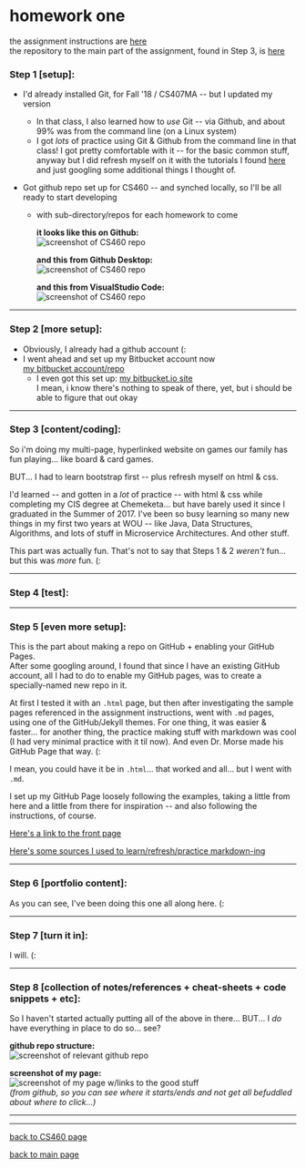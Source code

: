 # homework one
the assignment instructions are <a href="http://www.wou.edu/~morses/classes/cs46x/assignments/HW1.html" target="_blank">here</a>   
the repository to the main part of the assignment, found in Step 3, is <a href="https://github.com/Stormy9/CS460/tree/master/hwk_01" target="_blank">here</a>   

### Step 1 [setup]: 
* I'd already installed Git, for Fall '18 / CS407MA  -- but I updated my version   
   * In that class, I also learned how to *use* Git -- via Github, and about 99% was from the command line (on a Linux system)   
   * I got *lots* of practice using Git & Github from the command line in that class!  I got pretty comfortable with it -- for the basic common stuff, anyway but I did refresh myself on it with the tutorials I found [here](http://www.wou.edu/~morses/classes/cs46x/resources/resources.html "excellent CS460 resources") and just googling some additional things I thought of.

* Got github repo set up for CS460 -- and synched locally, so I'll be all ready to start developing
    * with sub-directory/repos for each homework to come   

       **it looks like this on Github:**   
       ![screenshot of CS460 repo](https://stormy9.github.io/CS460/hwk_01/CS460-Hwk_01-Step_01.PNG)   
       
       **and this from Github Desktop:**   
       ![screenshot of CS460 repo](https://stormy9.github.io/CS460/hwk_01/CS460-Hwk_01-Step_01_b.PNG)   
       
       **and this from VisualStudio Code:**   
       ![screenshot of CS460 repo](https://stormy9.github.io/CS460/hwk_01/CS460-Hwk_01-Step_01_c.PNG)   

---

### Step 2 [more setup]:
* Obviously, I already had a github account (:
* I went ahead and set up my Bitbucket account now   
   [my bitbucket account/repo](https://bitbucket.org/Stormy9/ "my bitbucket account")   
   * I even got this set up:
      [my bitbucket.io site](https://stormy9.bitbucket.io/ "my bitbucket.io site")   
      I mean, i know there's nothing to speak of there, yet, but i should be able to figure that out okay

---

### Step 3 [content/coding]:
So i'm doing my multi-page, hyperlinked website on games our family has fun playing... like board & card games.   

BUT... I had to learn bootstrap first -- plus refresh myself on html & css.   

I'd learned -- and gotten in a *lot* of practice -- with html & css while completing my CIS degree at Chemeketa... but have barely used it since I graduated in the Summer of 2017.  I've been so busy learning so many new things in my first two years at WOU -- like Java, Data Structures, Algorithms, and lots of stuff in Microservice Architectures.  And other stuff.   

This part was actually fun.  That's not to say that Steps 1 & 2 *weren't* fun... but this was *more* fun.  (:

---

### Step 4 [test]:


---

### Step 5 [even more setup]:
This is the part about making a repo on GitHub + enabling your GitHub Pages.   
After some googling around, I found that since I have an existing GitHub account, all I had to do to enable my GitHub pages, was to create a specially-named new repo in it.   

At first I tested it with an `.html` page, but then after investigating the sample pages referenced in the assignment instructions, went with `.md` pages, using one of the GitHub/Jekyll themes.  For one thing, it was easier & faster... for another thing, the practice making stuff with markdown was cool (I had very minimal practice with it til now).  And even Dr. Morse made his GitHub Page that way.  (:   

I mean, you could have it be in `.html`... that worked and all... but I went with `.md`.

I set up my GitHub Page loosely following the examples, taking a little from here and a little from there for inspiration -- and also following the instructions, of course.  

[Here's a link to the front page](https://stormy9.github.io/ "my github pages front page")   

[Here's some sources I used to learn/refresh/practice markdown-ing](https://stormy9.github.io/CS460/references/markdown/ "my markdown notes page")   

---

### Step 6 [portfolio content]:
As you can see, I've been doing this one all along here.  (:   

---

### Step 7 [turn it in]:
I will.  (:   

---

### Step 8 [collection of notes/references + cheat-sheets + code snippets + etc]:
So I haven't started actually putting all of the above in there... BUT... I *do* have everything in place to do so... see?


**github repo structure:**   
![screenshot of relevant github repo](https://stormy9.github.io/CS460/hwk_01/CS460-Hwk_01-Step_08.PNG)   


**screenshot of my page:**   
![screenshot of my page w/links to the good stuff](https://stormy9.github.io/CS460/hwk_01/CS460-Hwk_01-Step_08_b.PNG)   
*(from github, so you can see where it starts/ends and not get all befuddled about where to click...)*

---

---
[back to CS460 page](https://Stormy9.github.io/CS460/ "CS460 main page")   

[back to main page](https://Stormy9.github.io/ "main page")  
